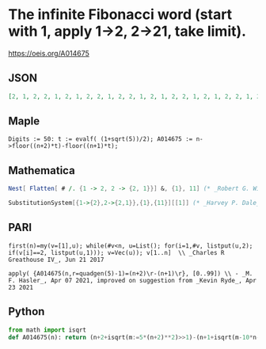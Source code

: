 # The infinite Fibonacci word \(start with 1, apply 1\-\>2, 2\-\>21, take limit\)\.
https://oeis.org/A014675
## JSON
```JSON
[2, 1, 2, 2, 1, 2, 1, 2, 2, 1, 2, 2, 1, 2, 1, 2, 2, 1, 2, 1, 2, 2, 1, 2, 2, 1, 2, 1, 2, 2, 1, 2, 2, 1, 2, 1, 2, 2, 1, 2, 1, 2, 2, 1, 2, 2, 1, 2, 1, 2, 2, 1, 2, 1, 2, 2, 1, 2, 2, 1, 2, 1, 2, 2, 1, 2, 2, 1, 2, 1, 2, 2, 1, 2, 1, 2, 2, 1, 2, 2, 1, 2, 1, 2, 2, 1, 2, 2, 1, 2, 1, 2, 2]
```
## Maple
```Maple
Digits := 50: t := evalf( (1+sqrt(5))/2); A014675 := n->floor((n+2)*t)-floor((n+1)*t);
```
## Mathematica
```Mathematica
Nest[ Flatten[ # /. {1 -> 2, 2 -> {2, 1}}] &, {1}, 11] (* _Robert G. Wilson v_ *)
```
```Mathematica
SubstitutionSystem[{1->{2},2->{2,1}},{1},{11}][[1]] (* _Harvey P. Dale_, Jan 01 2023 *)
```
## PARI
```PARI
first(n)=my(v=[1],u); while(#v<n, u=List(); for(i=1,#v, listput(u,2); if(v[i]==2, listput(u,1))); v=Vec(u)); v[1..n]  \\ _Charles R Greathouse IV_, Jun 21 2017
```
```PARI
apply( {A014675(n,r=quadgen(5)-1)=(n+2)\r-(n+1)\r}, [0..99]) \\ - _M. F. Hasler_, Apr 07 2021, improved on suggestion from _Kevin Ryde_, Apr 23 2021
```
## Python
```Python
from math import isqrt
def A014675(n): return (n+2+isqrt(m:=5*(n+2)**2)>>1)-(n+1+isqrt(m-10*n-15)>>1) # _Chai Wah Wu_, Aug 10 2022
```
